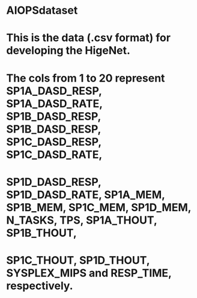 # AIOPSdataset
# This is the data (.csv format) for developing the HigeNet.
# The cols from 1 to 20 represent SP1A_DASD_RESP, SP1A_DASD_RATE, SP1B_DASD_RESP, SP1B_DASD_RESP, SP1C_DASD_RESP, SP1C_DASD_RATE,
# SP1D_DASD_RESP, SP1D_DASD_RATE, SP1A_MEM, SP1B_MEM, SP1C_MEM,   SP1D_MEM, N_TASKS, TPS, SP1A_THOUT,  SP1B_THOUT, 
# SP1C_THOUT, SP1D_THOUT, SYSPLEX_MIPS and RESP_TIME, respectively. 
